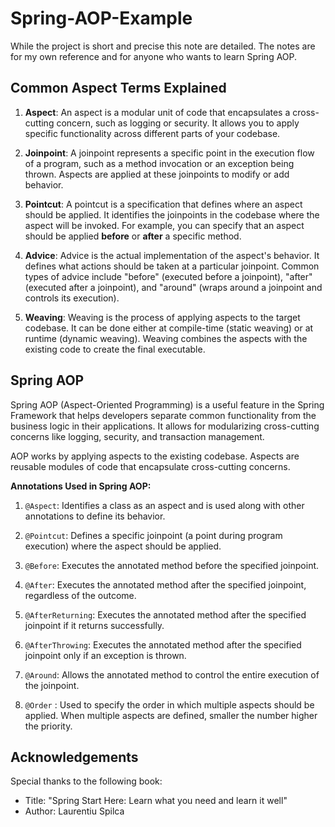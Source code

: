 # Spring-AOP-Example

 While the project is short and precise this note are detailed. The notes are for my own reference and for anyone who wants to learn Spring AOP.

## **Common Aspect Terms Explained**

1. **Aspect**: An aspect is a modular unit of code that encapsulates a cross-cutting concern, such as logging or security. It allows you to apply specific functionality across different parts of your codebase.

2. **Joinpoint**: A joinpoint represents a specific point in the execution flow of a program, such as a method invocation or an exception being thrown. Aspects are applied at these joinpoints to modify or add behavior.

3. **Pointcut**: A pointcut is a specification that defines where an aspect should be applied. It identifies the joinpoints in the codebase where the aspect will be invoked. For example, you can specify that an aspect should be applied **before** or **after** a specific method.

4. **Advice**: Advice is the actual implementation of the aspect's behavior. It defines what actions should be taken at a particular joinpoint. Common types of advice include "before" (executed before a joinpoint), "after" (executed after a joinpoint), and "around" (wraps around a joinpoint and controls its execution).

5. **Weaving**: Weaving is the process of applying aspects to the target codebase. It can be done either at compile-time (static weaving) or at runtime (dynamic weaving). Weaving combines the aspects with the existing code to create the final executable.



## **Spring AOP**

Spring AOP (Aspect-Oriented Programming) is a useful feature in the Spring Framework that helps developers separate common functionality from the business logic in their applications. It allows for modularizing cross-cutting concerns like logging, security, and transaction management.

AOP works by applying aspects to the existing codebase. Aspects are reusable modules of code that encapsulate cross-cutting concerns. 

**Annotations Used in Spring AOP:**

1. `@Aspect`: Identifies a class as an aspect and is used along with other annotations to define its behavior.

2. `@Pointcut`: Defines a specific joinpoint (a point during program execution) where the aspect should be applied.

3. `@Before`: Executes the annotated method before the specified joinpoint.

4. `@After`: Executes the annotated method after the specified joinpoint, regardless of the outcome.

5. `@AfterReturning`: Executes the annotated method after the specified joinpoint if it returns successfully.

6. `@AfterThrowing`: Executes the annotated method after the specified joinpoint only if an exception is thrown.

7. `@Around`: Allows the annotated method to control the entire execution of the joinpoint.

8. `@Order` : Used to specify the order in which multiple aspects should be applied. When multiple aspects are defined, smaller the number higher the priority.

## Acknowledgements
Special thanks to the following book:
- Title: "Spring Start Here: Learn what you need and learn it well"
- Author: Laurentiu Spilca


